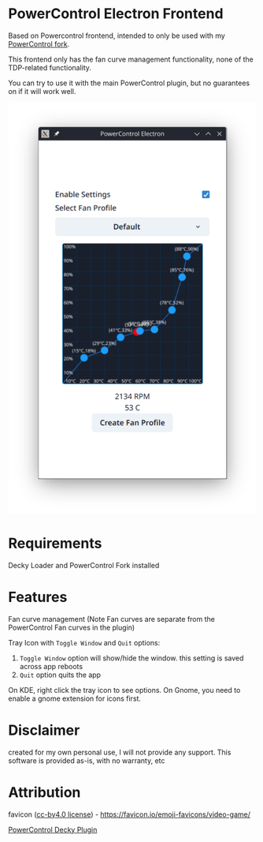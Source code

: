 # PowerControl Electron Frontend

Based on Powercontrol frontend, intended to only be used with my [PowerControl fork](https://github.com/aarron-lee/PowerControl).

This frontend only has the fan curve management functionality, none of the TDP-related functionality.

You can try to use it with the main PowerControl plugin, but no guarantees on if it will work well.

![app](./images/app.png)

# Requirements

Decky Loader and PowerControl Fork installed

# Features

Fan curve management (Note Fan curves are separate from the PowerControl Fan curves in the plugin)

Tray Icon with `Toggle Window` and `Quit` options:

1. `Toggle Window` option will show/hide the window. this setting is saved across app reboots
2. `Quit` option quits the app

On KDE, right click the tray icon to see options. On Gnome, you need to enable a gnome extension for icons first.

# Disclaimer

created for my own personal use, I will not provide any support. This software is provided as-is, with no warranty, etc

# Attribution

favicon ([cc-by4.0 license](https://creativecommons.org/licenses/by/4.0/)) - https://favicon.io/emoji-favicons/video-game/

[PowerControl Decky Plugin](https://github.com/mengmeet/PowerControl)

